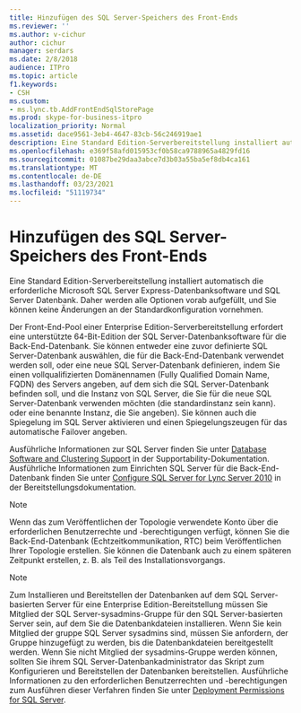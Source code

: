 ```yaml
---
title: Hinzufügen des SQL Server-Speichers des Front-Ends
ms.reviewer: ''
ms.author: v-cichur
author: cichur
manager: serdars
ms.date: 2/8/2018
audience: ITPro
ms.topic: article
f1.keywords:
- CSH
ms.custom:
- ms.lync.tb.AddFrontEndSqlStorePage
ms.prod: skype-for-business-itpro
localization_priority: Normal
ms.assetid: dace9561-3eb4-4647-83cb-56c246919ae1
description: Eine Standard Edition-Serverbereitstellung installiert automatisch die erforderliche Microsoft SQL Server Express-Datenbanksoftware und SQL Server Datenbank. Daher werden alle Optionen vorab aufgefüllt, und Sie können keine Änderungen an der Standardkonfiguration vornehmen.
ms.openlocfilehash: e369f58afd015953cf0b58ca9788965a4829fd16
ms.sourcegitcommit: 01087be29daa3abce7d3b03a55ba5ef8db4ca161
ms.translationtype: MT
ms.contentlocale: de-DE
ms.lasthandoff: 03/23/2021
ms.locfileid: "51119734"
---
```

# <a name="add-front-end-sql-server-store"></a>Hinzufügen des SQL Server-Speichers des Front-Ends

Eine Standard Edition-Serverbereitstellung installiert automatisch die erforderliche Microsoft SQL Server Express-Datenbanksoftware und SQL Server Datenbank. Daher werden alle Optionen vorab aufgefüllt, und Sie können keine Änderungen an der Standardkonfiguration vornehmen.

Der Front-End-Pool einer Enterprise Edition-Serverbereitstellung erfordert eine unterstützte 64-Bit-Edition der SQL Server-Datenbanksoftware für die Back-End-Datenbank. Sie können entweder eine zuvor definierte SQL Server-Datenbank auswählen, die für die Back-End-Datenbank verwendet werden soll, oder eine neue SQL Server-Datenbank definieren, indem Sie einen vollqualifizierten Domänennamen (Fully Qualified Domain Name, FQDN) des Servers angeben, auf dem sich die SQL Server-Datenbank befinden soll, und die Instanz von SQL Server, die Sie für die neue SQL Server-Datenbank verwenden möchten (die standardinstanz sein kann). oder eine benannte Instanz, die Sie angeben). Sie können auch die Spiegelung im SQL Server aktivieren und einen Spiegelungszeugen für das automatische Failover angeben.

Ausführliche Informationen zur SQL Server finden Sie unter [Database Software and Clustering Support](/previous-versions/office/lync-server-2013/lync-server-2013-database-software-support) in der Supportability-Dokumentation. Ausführliche Informationen zum Einrichten SQL Server für die Back-End-Datenbank finden Sie unter [Configure SQL Server for Lync Server 2010](/previous-versions/office/lync-server-2013/lync-server-2013-configure-sql-server-for-lync-server) in der Bereitstellungsdokumentation.

> [!NOTE]
> Wenn das zum Veröffentlichen der Topologie verwendete Konto über die erforderlichen Benutzerrechte und -berechtigungen verfügt, können Sie die Back-End-Datenbank (Echtzeitkommunikation, RTC) beim Veröffentlichen Ihrer Topologie erstellen. Sie können die Datenbank auch zu einem späteren Zeitpunkt erstellen, z. B. als Teil des Installationsvorgangs.

> [!NOTE]
> Zum Installieren und Bereitstellen der Datenbanken auf dem SQL Server-basierten Server für eine Enterprise Edition-Bereitstellung müssen Sie Mitglied der SQL Server-sysadmins-Gruppe für den SQL Server-basierten Server sein, auf dem Sie die Datenbankdateien installieren. Wenn Sie kein Mitglied der gruppe SQL Server sysadmins sind, müssen Sie anfordern, der Gruppe hinzugefügt zu werden, bis die Datenbankdateien bereitgestellt werden. Wenn Sie nicht Mitglied der sysadmins-Gruppe werden können, sollten Sie ihrem SQL Server-Datenbankadministrator das Skript zum Konfigurieren und Bereitstellen der Datenbanken bereitstellen. Ausführliche Informationen zu den erforderlichen Benutzerrechten und -berechtigungen zum Ausführen dieser Verfahren finden Sie unter [Deployment Permissions for SQL Server](/previous-versions/office/lync-server-2013/lync-server-2013-deployment-permissions-for-sql-server).